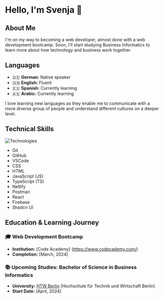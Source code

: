 # Hello, I'm Svenja 👋

## About Me

I'm on my way to becoming a web developer, almost done with a web development bootcamp. Soon, I'll start studying Business Informatics to learn more about how technology and business work together.

## Languages

- 🇩🇪 **German:** Native speaker
- 🇬🇧 **English:** Fluent
- 🇪🇸 **Spanish:** Currently learning
- 🇦🇪 **Arabic:** Currently learning

I love learning new languages as they enable me to communicate with a more diverse group of people and understand different cultures on a deeper level.

## Technical Skills

![Technologies](https://camo.githubusercontent.com/ada16063301697386ad975774aed3d2b0f4647ef2cc76fc0d4c43039731c29c5/68747470733a2f2f736b696c6c69636f6e732e6465762f69636f6e733f693d6769742c6769746875622c7673636f64652c6373732c68746d6c2c6a732c74732c6e65746c6966792c706f73746d616e2c72656163742c6e6578746a73)

- Git
- GitHub
- VSCode
- CSS
- HTML
- JavaScript (JS)
- TypeScript (TS)
- Netlify
- Postman
- React
- Firebase
- Shadcn UI

## Education & Learning Journey

### 🎓 Web Development Bootcamp

- **Institution:** [Code Academy] (https://www.codecademy.com/)
- **Completion:** [March, 2024]

### 📚 Upcoming Studies: Bachelor of Science in Business Informatics

- **University:** [HTW Berlin](https://www.htw-berlin.de/en/) (Hochschule für Technik und Wirtschaft Berlin)
- **Start Date:** [April, 2024]

<!---
svenjadunger/svenjadunger is a ✨ special ✨ repository because its `README.md` (this file) appears on your GitHub profile.
You can click the Preview link to take a look at your changes.
--->
